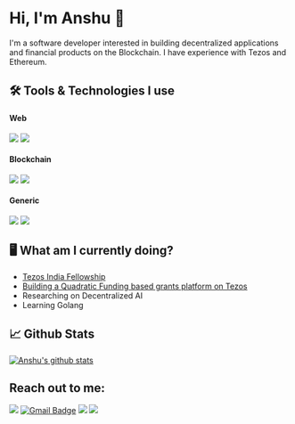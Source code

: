 # Hi, I'm Anshu 👋

I'm a software developer interested in building decentralized applications and financial products on the Blockchain. I have experience with Tezos and Ethereum.

## 🛠️ Tools & Technologies I use

#### Web
![](https://img.shields.io/badge/front%20end-React%20JS-informational?style=for-the-badge&color=blue&logo=react&logoColor=white)
![](https://img.shields.io/badge/Backend-mongodb%2c%20Express-informational?style=for-the-badge&color=blue&logo=mongodb&logoColor=white)

#### Blockchain
![](https://img.shields.io/badge/Tezos-SmartPy%2c%20Taquito-informational?style=for-the-badge&color=blue&logo=python&logoColor=white)
![](https://img.shields.io/badge/Ethereum-Solidity%2c%20Web3.JS-informational?style=for-the-badge&color=blue&logo=ethereum&logoColor=white)

#### Generic
![](https://img.shields.io/badge/Editor-VS%20Code-informational?style=for-the-badge&color=blue&logo=intellij-idea) 
![](https://img.shields.io/badge/Algorithmic%20Coding-C++-informational?style=for-the-badge&color=blue&logo=c%2b%2b&logoColor=white)

## 🖥️ What am I currently doing?

- [Tezos India Fellowship](https://twitter.com/hacktezos)
- [Building a Quadratic Funding based grants platform on Tezos](https://devfolio.co/submissions/tezqf)
- Researching on Decentralized AI
- Learning Golang

## 📈 Github Stats

[![Anshu's github stats](https://github-readme-stats.vercel.app/api?username=AnshuJalan&hide=stars,issues&bg_color=007EC6&title_color=ffffff&text_color=ffffff&show_icons=true&icon_color=ffffff)](https://github.com/anuraghazra/github-readme-stats)
## Reach out to me:

<a href="https://www.linkedin.com/in/anshu-jalan-3479a0135/"><img src="https://img.shields.io/badge/linkedin-%230077B5.svg?&style=for-the-badge&logo=linkedin&logoColor=white"/></a>
[![Gmail Badge](https://img.shields.io/badge/-Gmail-c14438?style=for-the-badge&logo=gmail&logoColor=white)](mailto:contato.weltonf@gmail.com)
<a href="https://twitter.com/aj_jalan"><img src="https://img.shields.io/badge/twitter-1da1f2.svg?&style=for-the-badge&logo=twitter&logoColor=white"/></a>
<a href="https://instagram.com/anshujalan99"><img src="https://img.shields.io/badge/instagram-%23E4405F.svg?&style=for-the-badge&logo=instagram&logoColor=white"/></a>
